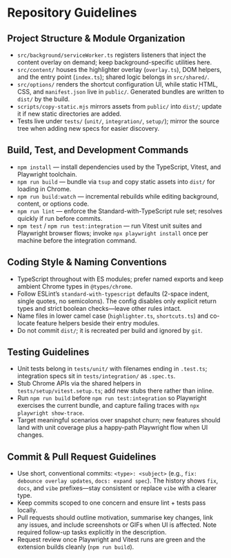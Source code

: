 # Repository Guidelines

## Project Structure & Module Organization
- `src/background/serviceWorker.ts` registers listeners that inject the content overlay on demand; keep background-specific utilities here.
- `src/content/` houses the highlighter overlay (`overlay.ts`), DOM helpers, and the entry point (`index.ts`); shared logic belongs in `src/shared/`.
- `src/options/` renders the shortcut configuration UI, while static HTML, CSS, and `manifest.json` live in `public/`. Generated bundles are written to `dist/` by the build.
- `scripts/copy-static.mjs` mirrors assets from `public/` into `dist/`; update it if new static directories are added.
- Tests live under `tests/` (`unit/`, `integration/`, `setup/`); mirror the source tree when adding new specs for easier discovery.

## Build, Test, and Development Commands
- `npm install` — install dependencies used by the TypeScript, Vitest, and Playwright toolchain.
- `npm run build` — bundle via `tsup` and copy static assets into `dist/` for loading in Chrome.
- `npm run build:watch` — incremental rebuilds while editing background, content, or options code.
- `npm run lint` — enforce the Standard-with-TypeScript rule set; resolves quickly if run before commits.
- `npm test` / `npm run test:integration` — run Vitest unit suites and Playwright browser flows; invoke `npx playwright install` once per machine before the integration command.

## Coding Style & Naming Conventions
- TypeScript throughout with ES modules; prefer named exports and keep ambient Chrome types in `@types/chrome`.
- Follow ESLint’s `standard-with-typescript` defaults (2-space indent, single quotes, no semicolons). The config disables only explicit return types and strict boolean checks—leave other rules intact.
- Name files in lower camel case (`highlighter.ts`, `shortcuts.ts`) and co-locate feature helpers beside their entry modules.
- Do not commit `dist/`; it is recreated per build and ignored by `git`.

## Testing Guidelines
- Unit tests belong in `tests/unit/` with filenames ending in `.test.ts`; integration specs sit in `tests/integration/` as `.spec.ts`.
- Stub Chrome APIs via the shared helpers in `tests/setup/vitest.setup.ts`; add new stubs there rather than inline.
- Run `npm run build` before `npm run test:integration` so Playwright exercises the current bundle, and capture failing traces with `npx playwright show-trace`.
- Target meaningful scenarios over snapshot churn; new features should land with unit coverage plus a happy-path Playwright flow when UI changes.

## Commit & Pull Request Guidelines
- Use short, conventional commits: `<type>: <subject>` (e.g., `fix: debounce overlay updates`, `docs: expand spec`). The history shows `fix`, `docs`, and `vibe` prefixes—stay consistent or replace `vibe` with a clearer type.
- Keep commits scoped to one concern and ensure lint + tests pass locally.
- Pull requests should outline motivation, summarise key changes, link any issues, and include screenshots or GIFs when UI is affected. Note required follow-up tasks explicitly in the description.
- Request review once Playwright and Vitest runs are green and the extension builds cleanly (`npm run build`).
